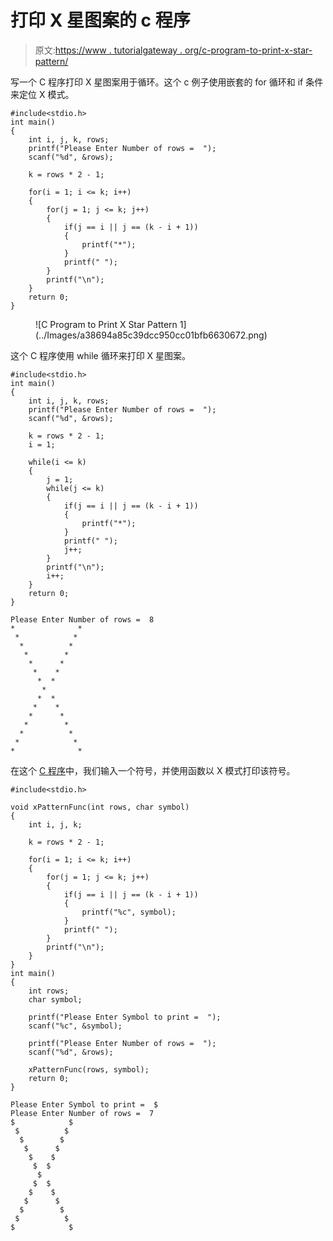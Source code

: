 # 打印 X 星图案的 c 程序

> 原文:[https://www . tutorialgateway . org/c-program-to-print-x-star-pattern/](https://www.tutorialgateway.org/c-program-to-print-x-star-pattern/)

写一个 C 程序打印 X 星图案用于循环。这个 c 例子使用嵌套的 for 循环和 if 条件来定位 X 模式。

```
#include<stdio.h>
int main()
{
 	int i, j, k, rows; 
 	printf("Please Enter Number of rows =  ");
 	scanf("%d", &rows);

	k = rows * 2 - 1;

	for(i = 1; i <= k; i++)
	{
		for(j = 1; j <= k; j++)
		{
			if(j == i || j == (k - i + 1))
			{
				printf("*");
			}
			printf(" ");
		}
		printf("\n");
	}
 	return 0;
}
```

<figure class="wp-block-image size-large">![C Program to Print X Star Pattern 1](../Images/a38694a85c39dcc950cc01bfb6630672.png)</figure>

这个 C 程序使用 while 循环来打印 X 星图案。

```
#include<stdio.h>
int main()
{
 	int i, j, k, rows; 
 	printf("Please Enter Number of rows =  ");
 	scanf("%d", &rows);

	k = rows * 2 - 1;
    i = 1;

	while(i <= k)
	{
        j = 1;
		while(j <= k)
		{
			if(j == i || j == (k - i + 1))
			{
				printf("*");
			}
			printf(" ");
            j++;
		}
		printf("\n");
        i++;
	}
 	return 0;
}
```

```
Please Enter Number of rows =  8
*              * 
 *            *  
  *          *   
   *        *    
    *      *     
     *    *      
      *  *       
       *        
      *  *       
     *    *      
    *      *     
   *        *    
  *          *   
 *            *  
*              * 
```

在这个 [C 程序](https://www.tutorialgateway.org/c-programming-examples/)中，我们输入一个符号，并使用函数以 X 模式打印该符号。

```
#include<stdio.h>

void xPatternFunc(int rows, char symbol)
{
    int i, j, k;

    k = rows * 2 - 1;

	for(i = 1; i <= k; i++)
	{
		for(j = 1; j <= k; j++)
		{
			if(j == i || j == (k - i + 1))
			{
				printf("%c", symbol);
			}
			printf(" ");
		}
		printf("\n");
	}
}
int main()
{
 	int rows;
    char symbol;

    printf("Please Enter Symbol to print =  ");
    scanf("%c", &symbol);

 	printf("Please Enter Number of rows =  ");
 	scanf("%d", &rows);

    xPatternFunc(rows, symbol);
 	return 0;
}
```

```
Please Enter Symbol to print =  $
Please Enter Number of rows =  7
$            $ 
 $          $  
  $        $   
   $      $    
    $    $     
     $  $      
      $       
     $  $      
    $    $     
   $      $    
  $        $   
 $          $  
$            $ 
```